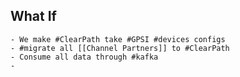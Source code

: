 ## What If
	- We make #ClearPath take #GPSI #devices configs
	- #migrate all [[Channel Partners]] to #ClearPath
	- Consume all data through #kafka
	-